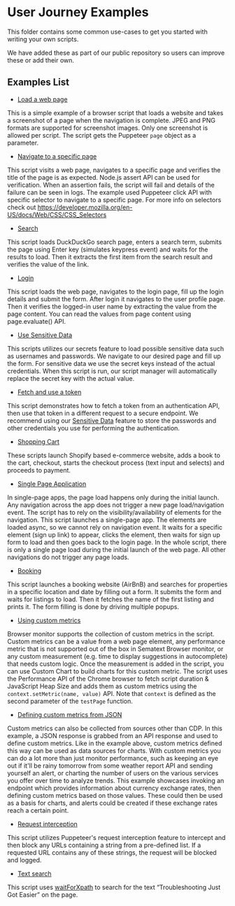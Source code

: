 # User Journey Examples

This folder contains some common use-cases to get you started with writing your own scripts.

We have added these as part of our public repository so users can improve these or add their own.

## Examples List

- [Load  a web page](./load-web-page.js) 

This is a simple example of a browser script that loads a website and takes a screenshot of a page when the navigation is complete. JPEG and PNG formats are supported   for screenshot images. Only one screenshot is allowed per script. The script gets the Puppeteer `page` object as a parameter.
- [Navigate to a specific page](./navigate-specific-page.js)

This script visits a web page, navigates to a specific page and verifies the title of the page is as expected. Node.js assert API can be used for verification. When an assertion fails, the script will fail and details of the failure can be seen in logs. The example used Puppeteer click API with specific selector to navigate to a specific page. 
For more info on selectors check out https://developer.mozilla.org/en-US/docs/Web/CSS/CSS_Selectors
- [Search](./open-search-page.js)

This script loads DuckDuckGo search page, enters a search term, submits the page using Enter key (simulates keypress event) and waits for the results to load. Then it extracts the first item from the search result and verifies the value of the link.
- [Login](./login-wiki.js)

This script loads the web page, navigates to the login page, fill up the login details and submit the form. After login it navigates to the user profile page. Then it verifies the logged-in user name by extracting the value from the page content. You can read the values from page content using page.evaluate() API.
- [Use Sensitive Data](./use-sensitive-data.js)

This scripts utilizes our secrets feature to load possible sensitive data such as usernames and passwords. We navigate to our desired page and fill up the form. For sensitive data we use the secret keys instead of the actual credentials. When this script is run, our script manager will automatically replace the secret key with the actual value.
- [Fetch and use a token](./fetch-use-token.js)

This script demonstrates how to fetch a token from an authentication API, then use that token in a different request to a secure endpoint. We recommend using our [Sensitive Data](./use-sensitive-data.js) feature to store the passwords and other credentials you use for performing the authentication. 
- [Shopping Cart](./shopping-cart.js)

These scripts launch Shopify based e-commerce website, adds a book to the cart, checkout, starts the checkout process (text input and selects) and proceeds to payment.
- [Single Page Application](./single-page-app.js)

In single-page apps, the page load happens only during the initial launch. Any navigation across the app does not trigger a new page load/navigation event. The script has to rely on the visibility/availability of elements for the navigation. This script launches a single-page app. The elements are loaded async, so we cannot rely on navigation event. It waits for a specific element (sign up link) to appear, clicks the element, then waits for sign up form to load and then goes back to the login page. In the whole script, there is only a single page load during the initial launch of the web page. All other navigations do not trigger any page loads.
- [Booking](./booking.js)

This script launches a booking website (AirBnB) and searches for properties in a specific location and date by filling out a form. It submits the form and waits for listings to load. Then it fetches the name of the first listing and prints it. The form filling is done by driving multiple popups.
- [Using custom metrics](./custom-metric.js)

Browser monitor supports the collection of custom metrics in the script. Custom metrics can be a value from a web page element, any performance metric that is not supported out of the box in Sematext Browser monitor, or any custom measurement (e.g. time to display suggestions in autocomplete) that needs custom logic. Once the measurement is added in the script, you can use Custom Chart to build charts for this custom metric. The script uses the Performance API of the Chrome browser to fetch script duration & JavaScript Heap Size and adds them as custom metrics using the `context.setMetric(name, value)` API. Note that `context` is defined as the second parameter of the `testPage` function.
- [Defining custom metrics from JSON](./custom-metric-json.js)

Custom metrics can also be collected from sources other than CDP. In this example, a JSON response is grabbed from an API response and used to define custom metrics. Like in the example above, custom metrics defined this way can be used as data sources for charts. With custom metrics you can do a lot more than just monitor performance, such as keeping an eye out if it'll be rainy tomorrow from some weather report API and sending yourself an alert, or charting the number of users on the various services you offer over time to analyze trends. This example showcases invoking an endpoint which provides information about currency exchange rates, then defining custom metrics based on those values. These could then be used as a basis for charts, and alerts could be created if these exchange rates reach a certain point.
- [Request interception](./request-interception.js)

This script utilizes Puppeteer's request interception feature to intercept and then block any URLs containing a string from a pre-defined list. If a requested URL contains any of these strings, the request will be blocked and logged.
- [Text search](./text-search.js)

This script uses [waitForXpath](https://pptr.dev/api/puppeteer.page.waitforxpath) to search for the text “Troubleshooting Just Got Easier” on the page.
